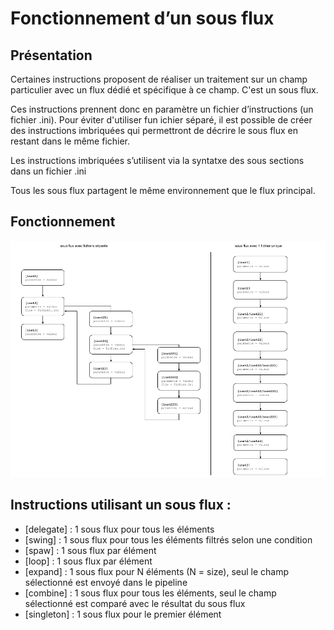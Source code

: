 # Fonctionnement d’un sous flux 

## Présentation

Certaines instructions proposent de réaliser un traitement sur un champ particulier avec un flux dédié et spécifique à ce champ. C'est un sous flux.

Ces instructions prennent donc en paramètre un fichier d’instructions (un fichier .ini). Pour éviter d'utiliser fun ichier séparé, il est possible de créer des instructions imbriquées qui permettront de décrire le sous flux en restant dans le même fichier.

Les instructions imbriquées s’utilisent via la syntatxe des sous sections dans un fichier .ini 

Tous les sous flux partagent le même environnement que le flux principal. 


## Fonctionnement

![coding-sub-pipeline](./coding-sub-pipeline.png)



## Instructions utilisant un sous flux :

- [delegate] : 1 sous flux pour tous les éléments
- [swing] : 1 sous flux pour tous les éléments filtrés selon une condition
- [spaw] : 1 sous flux par élément
- [loop] : 1 sous flux par élément
- [expand] : 1 sous flux pour N éléments (N = size), seul le champ sélectionné est envoyé dans le pipeline
- [combine] : 1 sous flux pour tous les éléments, seul le champ sélectionné est comparé avec le résultat du sous flux
- [singleton] : 1 sous flux pour le premier élément

